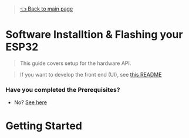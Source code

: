 > [👈 Back to main page](../README.md)

# Software Installtion & Flashing your ESP32
> This guide covers setup for the hardware API.

> If you want to develop the front end (UI), see [this README](../src/angular/osww-frontend/README.md)

### Have you completed the Prerequisites?
- No? [See here](./prereqs.md)

# Getting Started
